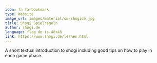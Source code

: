```yaml
---
icon: fa fa-bookmark
type: Website
image_url: images/material/sm-shogide.jpg
title: Shogi Spielregeln
author: shogi.de
language: flag de is-48x48
link: https://www.shogi.de/lernen.html
---
```


A short textual introduction to shogi including good tips on how to play in each game phase.
